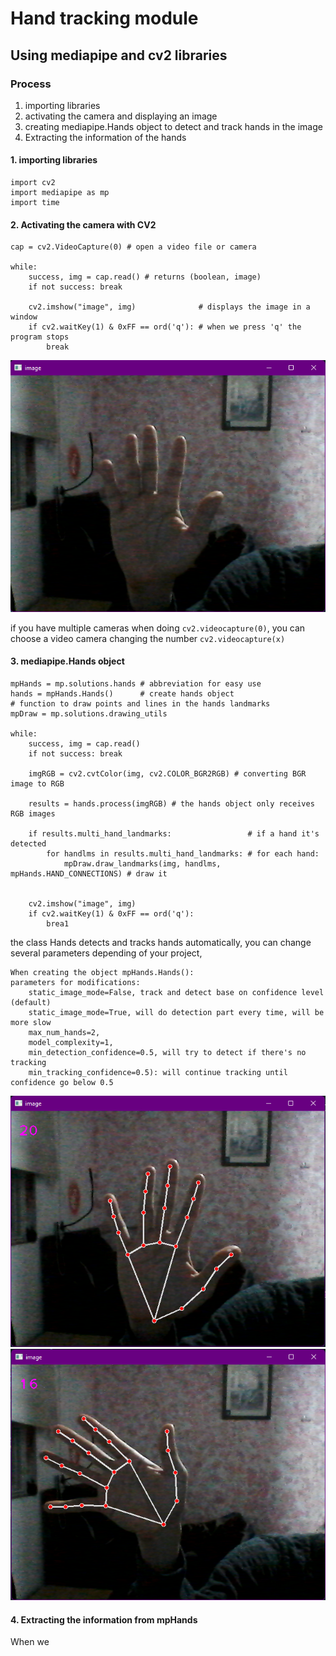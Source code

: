 # Hand tracking module
## Using mediapipe and cv2 libraries

### Process
1. importing libraries
2. activating the camera and displaying an image
3. creating mediapipe.Hands object to detect and track hands in the image
4. Extracting the information of the hands


#### 1. importing libraries
```
import cv2
import mediapipe as mp
import time
```
#### 2. Activating the camera with CV2

```
cap = cv2.VideoCapture(0) # open a video file or camera

while:
    success, img = cap.read() # returns (boolean, image)
    if not success: break

    cv2.imshow("image", img)              # displays the image in a window
    if cv2.waitKey(1) & 0xFF == ord('q'): # when we press 'q' the program stops
        break
```

![](./images/camera.png)

if you have multiple cameras when doing `cv2.videocapture(0)`, you can choose a video camera changing the number `cv2.videocapture(x)`



#### 3. mediapipe.Hands object

```
mpHands = mp.solutions.hands # abbreviation for easy use
hands = mpHands.Hands()      # create hands object
# function to draw points and lines in the hands landmarks
mpDraw = mp.solutions.drawing_utils

while:
    success, img = cap.read()
    if not success: break

    imgRGB = cv2.cvtColor(img, cv2.COLOR_BGR2RGB) # converting BGR image to RGB

    results = hands.process(imgRGB) # the hands object only receives RGB images

    if results.multi_hand_landmarks:                 # if a hand it's detected
        for handlms in results.multi_hand_landmarks: # for each hand:
            mpDraw.draw_landmarks(img, handlms, mpHands.HAND_CONNECTIONS) # draw it


    cv2.imshow("image", img)
    if cv2.waitKey(1) & 0xFF == ord('q'):
        brea1
```
the class Hands detects and tracks hands automatically, you can change several parameters depending of your project,
```
When creating the object mpHands.Hands():
parameters for modifications:
    static_image_mode=False, track and detect base on confidence level (default)
    static_image_mode=True, will do detection part every time, will be more slow
    max_num_hands=2,
    model_complexity=1,
    min_detection_confidence=0.5, will try to detect if there's no tracking
    min_tracking_confidence=0.5): will continue tracking until confidence go below 0.5
```



![](./images/hand1.png)
![](./images/hand2.png)

#### 4. Extracting the information from mpHands

When we